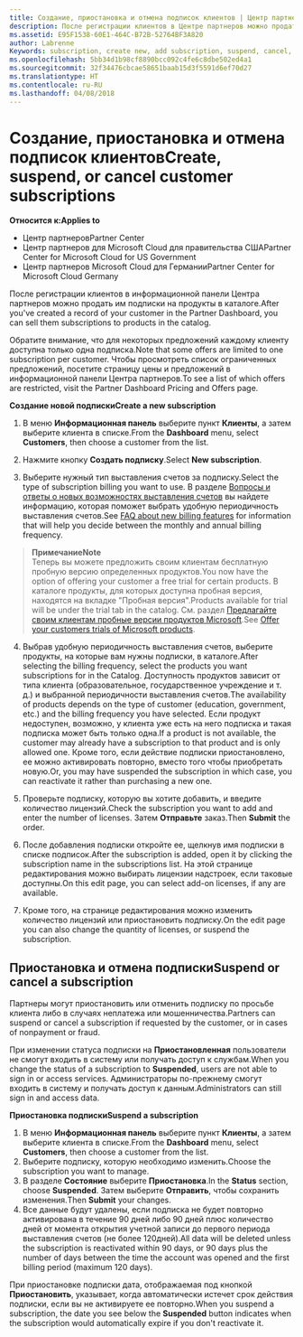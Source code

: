 ```yaml
---
title: Создание, приостановка и отмена подписок клиентов | Центр партнеров
description: После регистрации клиентов в Центре партнеров можно продать им подписки на продукты в каталоге.
ms.assetid: E95F1538-60E1-464C-B72B-52764BF3A820
author: Labrenne
Keywords: subscription, create new, add subscription, suspend, cancel,
ms.openlocfilehash: 5bb34d1b98cf8890bcc092c4fe6c8dbe502ed4a1
ms.sourcegitcommit: 32f34476cbcae58651baab15d3f5591d6ef70d27
ms.translationtype: HT
ms.contentlocale: ru-RU
ms.lasthandoff: 04/08/2018
---
```

# <a name="create-suspend-or-cancel-customer-subscriptions"></a><span data-ttu-id="f24b3-103">Создание, приостановка и отмена подписок клиентов</span><span class="sxs-lookup"><span data-stu-id="f24b3-103">Create, suspend, or cancel customer subscriptions</span></span>

**<span data-ttu-id="f24b3-104">Относится к:</span><span class="sxs-lookup"><span data-stu-id="f24b3-104">Applies to</span></span>**

-  <span data-ttu-id="f24b3-105">Центр партнеров</span><span class="sxs-lookup"><span data-stu-id="f24b3-105">Partner Center</span></span>
-  <span data-ttu-id="f24b3-106">Центр партнеров для Microsoft Cloud для правительства США</span><span class="sxs-lookup"><span data-stu-id="f24b3-106">Partner Center for Microsoft Cloud for US Government</span></span>
-  <span data-ttu-id="f24b3-107">Центр партнеров Microsoft Cloud для Германии</span><span class="sxs-lookup"><span data-stu-id="f24b3-107">Partner Center for Microsoft Cloud Germany</span></span>

<span data-ttu-id="f24b3-108">После регистрации клиентов в информационной панели Центра партнеров можно продать им подписки на продукты в каталоге.</span><span class="sxs-lookup"><span data-stu-id="f24b3-108">After you've created a record of your customer in the Partner Dashboard, you can sell them subscriptions to products in the catalog.</span></span>

<span data-ttu-id="f24b3-109">Обратите внимание, что для некоторых предложений каждому клиенту доступна только одна подписка.</span><span class="sxs-lookup"><span data-stu-id="f24b3-109">Note that some offers are limited to one subscription per customer.</span></span> <span data-ttu-id="f24b3-110">Чтобы просмотреть список ограниченных предложений, посетите страницу цены и предложений в информационной панели Центра партнеров.</span><span class="sxs-lookup"><span data-stu-id="f24b3-110">To see a list of which offers are restricted, visit the Partner Dashboard Pricing and Offers page.</span></span> 


**<span data-ttu-id="f24b3-111">Создание новой подписки</span><span class="sxs-lookup"><span data-stu-id="f24b3-111">Create a new subscription</span></span>**

1.  <span data-ttu-id="f24b3-112">В меню **Информационная панель** выберите пункт **Клиенты**, а затем выберите клиента в списке.</span><span class="sxs-lookup"><span data-stu-id="f24b3-112">From the **Dashboard** menu, select **Customers**, then choose a customer from the list.</span></span>

2.  <span data-ttu-id="f24b3-113">Нажмите кнопку **Создать подписку**.</span><span class="sxs-lookup"><span data-stu-id="f24b3-113">Select **New subscription**.</span></span>

3.  <span data-ttu-id="f24b3-114">Выберите нужный тип выставления счетов за подписку.</span><span class="sxs-lookup"><span data-stu-id="f24b3-114">Select the type of subscription billing you want to use.</span></span>  <span data-ttu-id="f24b3-115">В разделе [Вопросы и ответы о новых возможностях выставления счетов](faq-about-new-billing-features.md) вы найдете информацию, которая поможет выбрать удобную периодичность выставления счетов.</span><span class="sxs-lookup"><span data-stu-id="f24b3-115">See [FAQ about new billing features](faq-about-new-billing-features.md) for information that will help you decide between the monthly and annual billing frequency.</span></span>
 
 >**<span data-ttu-id="f24b3-116">Примечание</span><span class="sxs-lookup"><span data-stu-id="f24b3-116">Note</span></span>**<br> <span data-ttu-id="f24b3-117">Теперь вы можете предложить своим клиентам бесплатную пробную версию определенных продуктов.</span><span class="sxs-lookup"><span data-stu-id="f24b3-117">You now have the option of offering your customer a free trial for certain products.</span></span> <span data-ttu-id="f24b3-118">В каталоге продукты, для которых доступна пробная версия, находятся на вкладке "Пробная версия".</span><span class="sxs-lookup"><span data-stu-id="f24b3-118">Products available for trial will be under the trial tab in the catalog.</span></span> <span data-ttu-id="f24b3-119">См. раздел [Предлагайте своим клиентам пробные версии продуктов Microsoft](offer-your-customers-trials-of-microsoft-products.md).</span><span class="sxs-lookup"><span data-stu-id="f24b3-119">See [Offer your customers trials of Microsoft products](offer-your-customers-trials-of-microsoft-products.md).</span></span>

 
4. <span data-ttu-id="f24b3-120">Выбрав удобную периодичность выставления счетов, выберите продукты, на которые вам нужны подписки, в каталоге.</span><span class="sxs-lookup"><span data-stu-id="f24b3-120">After selecting the billing frequency, select the products you want subscriptions for in the Catalog.</span></span> <span data-ttu-id="f24b3-121">Доступность продуктов зависит от типа клиента (образовательное, государственное учреждение и т. д.) и выбранной периодичности выставления счетов.</span><span class="sxs-lookup"><span data-stu-id="f24b3-121">The availability of products depends on the type of customer (education, government, etc.) and the billing frequency you have selected.</span></span> <span data-ttu-id="f24b3-122">Если продукт недоступен, возможно, у клиента уже есть на него подписка и такая подписка может быть только одна.</span><span class="sxs-lookup"><span data-stu-id="f24b3-122">If a product is not available, the customer may already have a subscription to that product and is only allowed one.</span></span> <span data-ttu-id="f24b3-123">Кроме того, если действие подписки приостановлено, ее можно активировать повторно, вместо того чтобы приобретать новую.</span><span class="sxs-lookup"><span data-stu-id="f24b3-123">Or, you may have suspended the subscription in which case, you can reactivate it rather than purchasing a new one.</span></span>

5. <span data-ttu-id="f24b3-124">Проверьте подписку, которую вы хотите добавить, и введите количество лицензий.</span><span class="sxs-lookup"><span data-stu-id="f24b3-124">Check the subscription you want to add and enter the number of licenses.</span></span> <span data-ttu-id="f24b3-125">Затем **Отправьте** заказ.</span><span class="sxs-lookup"><span data-stu-id="f24b3-125">Then **Submit** the order.</span></span>

6.  <span data-ttu-id="f24b3-126">После добавления подписки откройте ее, щелкнув имя подписки в списке подписок.</span><span class="sxs-lookup"><span data-stu-id="f24b3-126">After the subscription is added, open it by clicking the subscription name in the subscriptions list.</span></span> <span data-ttu-id="f24b3-127">На этой странице редактирования можно выбирать лицензии надстроек, если таковые доступны.</span><span class="sxs-lookup"><span data-stu-id="f24b3-127">On this edit page, you can select add-on licenses, if any are available.</span></span>

7.  <span data-ttu-id="f24b3-128">Кроме того, на странице редактирования можно изменить количество лицензий или приостановить подписку.</span><span class="sxs-lookup"><span data-stu-id="f24b3-128">On the edit page you can also change the quantity of licenses, or suspend the subscription.</span></span>

## <a name="suspend-or-cancel-a-subscription"></a><span data-ttu-id="f24b3-129">Приостановка и отмена подписки</span><span class="sxs-lookup"><span data-stu-id="f24b3-129">Suspend or cancel a subscription</span></span>

<span data-ttu-id="f24b3-130">Партнеры могут приостановить или отменить подписку по просьбе клиента либо в случаях неплатежа или мошенничества.</span><span class="sxs-lookup"><span data-stu-id="f24b3-130">Partners can suspend or cancel a subscription if requested by the customer, or in cases of nonpayment or fraud.</span></span>

<span data-ttu-id="f24b3-131">При изменении статуса подписки на **Приостановленная** пользователи не смогут входить в систему или получать доступ к службам.</span><span class="sxs-lookup"><span data-stu-id="f24b3-131">When you change the status of a subscription to **Suspended**, users are not able to sign in or access services.</span></span> <span data-ttu-id="f24b3-132">Администраторы по-прежнему смогут входить в систему и получать доступ к данным.</span><span class="sxs-lookup"><span data-stu-id="f24b3-132">Administrators can still sign in and access data.</span></span>

**<span data-ttu-id="f24b3-133">Приостановка подписки</span><span class="sxs-lookup"><span data-stu-id="f24b3-133">Suspend a subscription</span></span>**

1.  <span data-ttu-id="f24b3-134">В меню **Информационная панель** выберите пункт **Клиенты**, а затем выберите клиента в списке.</span><span class="sxs-lookup"><span data-stu-id="f24b3-134">From the **Dashboard** menu, select **Customers**, then choose a customer from the list.</span></span>
2.  <span data-ttu-id="f24b3-135">Выберите подписку, которую необходимо изменить.</span><span class="sxs-lookup"><span data-stu-id="f24b3-135">Choose the subscription you want to manage.</span></span>
3.  <span data-ttu-id="f24b3-136">В разделе **Состояние** выберите **Приостановка**.</span><span class="sxs-lookup"><span data-stu-id="f24b3-136">In the **Status** section, choose **Suspended**.</span></span> <span data-ttu-id="f24b3-137">Затем выберите **Отправить**, чтобы сохранить изменения.</span><span class="sxs-lookup"><span data-stu-id="f24b3-137">Then **Submit** your changes.</span></span>
4.  <span data-ttu-id="f24b3-138">Все данные будут удалены, если подписка не будет повторно активирована в течение 90 дней либо 90 дней плюс количество дней от момента открытия учетной записи до первого периода выставления счетов (не более 120дней).</span><span class="sxs-lookup"><span data-stu-id="f24b3-138">All data will be deleted unless the subscription is reactivated within 90 days, or 90 days plus the number of days between the time the account was opened and the first billing period (maximum 120 days).</span></span>

<span data-ttu-id="f24b3-139">При приостановке подписки дата, отображаемая под кнопкой **Приостановить**, указывает, когда автоматически истечет срок действия подписки, если вы не активируете ее повторно.</span><span class="sxs-lookup"><span data-stu-id="f24b3-139">When you suspend a subscription, the date you see below the **Suspended** button indicates when the subscription would automatically expire if you don't reactivate it.</span></span> 




 



